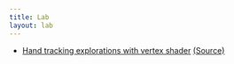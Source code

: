 ```yaml
---
title: Lab
layout: lab
---
```


- [Hand tracking explorations with vertex shader](https://thirsty-wing-f1641d.netlify.app/) [(Source)](https://github.com/victorberland/prosjekt01)
